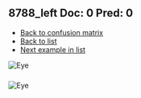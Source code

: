 ## 8788_left Doc: 0 Pred: 0
- [Back to confusion matrix](https://github.com/juliandewit/kaggle_retinopathy/blob/master/matrix.md)
- [Back to list](https://github.com/juliandewit/kaggle_retinopathy/blob/master/lists/00/list.md)
- [Next example in list](https://github.com/juliandewit/kaggle_retinopathy/blob/master/lists/00/87/8789_left.md)

![Eye](https://retinopaty.blob.core.windows.net/size1024/8788_left_0.jpeg)

### 

![Eye]()
